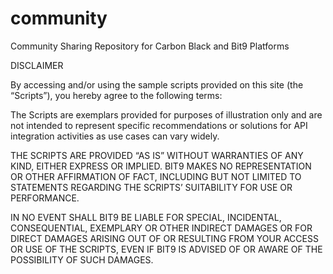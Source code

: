 # community
Community Sharing Repository for Carbon Black and Bit9 Platforms


DISCLAIMER

By accessing and/or using the sample scripts provided on this site (the “Scripts”), you hereby agree to the following terms:
 
The Scripts are exemplars provided for purposes of illustration only and are not intended to represent specific recommendations or solutions for API integration activities as use cases can vary widely.      
 
THE SCRIPTS ARE PROVIDED “AS IS” WITHOUT WARRANTIES OF ANY KIND, EITHER EXPRESS OR IMPLIED.  BIT9 MAKES NO REPRESENTATION OR OTHER AFFIRMATION OF FACT, INCLUDING BUT NOT LIMITED TO STATEMENTS REGARDING THE SCRIPTS’ SUITABILITY FOR USE OR PERFORMANCE. 
 
IN NO EVENT SHALL BIT9 BE LIABLE FOR SPECIAL, INCIDENTAL, CONSEQUENTIAL, EXEMPLARY OR OTHER INDIRECT DAMAGES OR FOR DIRECT DAMAGES ARISING OUT OF OR RESULTING FROM YOUR ACCESS OR USE OF THE SCRIPTS, EVEN IF BIT9 IS ADVISED OF OR AWARE OF THE POSSIBILITY OF SUCH DAMAGES.
